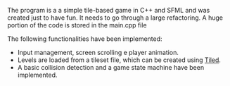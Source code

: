 The program is a a simple tile-based game in C++ and SFML and was created just to have fun. 
It needs to go through a large refactoring. A huge portion of the code is stored in the main.cpp file

The following functionalities have been implemented:

- Input management, screen scrolling e player animation.
- Levels are loaded from a tileset file, which can be created using [Tiled](https://www.mapeditor.org/).
- A basic collision detection and a game state machine have been implemented.
